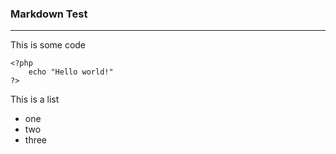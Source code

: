 ### Markdown Test


---


This is some code

    <?php
        echo "Hello world!"
    ?>


This is a list

- one
- two
- three
